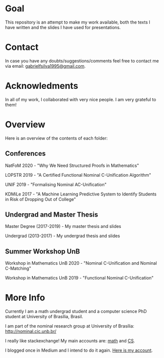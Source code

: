 # Goal
This repository is an attempt to make my work available, both the texts I have
written and the slides I have used for presentations. 

# Contact
In case you have any doubts/suggestions/comments feel free to contact me via email:
gabrielfsilva1995@gmail.com.

# Acknowledments
In all of my work, I collaborated with very nice people. I am very grateful to them!

# Overview
Here is an overview of the contents of each folder: 

## Conferences
NatFoM 2020 - "Why We Need Structured Proofs in Mathematics"

LOPSTR 2019 - "A Certified Functional Nominal C-Unification Algorithm"

UNIF 2019 - "Formalising Nominal AC-Unification"

KDMiLe 2017 - "A Machine Learning Predictive System to Identify Students in Risk of
          Dropping Out of College" <br>

## Undergrad and Master Thesis
Master Degree (2017-2019) - My master thesis and slides

Undergrad (2013-2017) - My undergrad thesis and slides <br>

## Summer Workshop UnB
Workshop in Mathematics UnB 2020 - "Nominal C-Unification and Nominal C-Matching"

Workshop in Mathematics UnB 2019 - "Functional Nominal C-Unification"

# More Info
Currently I am a math undergrad student and a computer science PhD student at University of Brasília, Brasil. 

I am part of the nominal research group at University of Brasília: http://nominal.cic.unb.br/ 

I really like stackexchange! My main accounts are: [math](https://math.stackexchange.com/users/719242/gabriel-f-silva) and [CS](https://cs.stackexchange.com/users/118752/gabriel-f-silva).  

I blogged once in Medium and I intend to do it again. [Here is my account](https://medium.com/@gabrielferreirasilva). 
